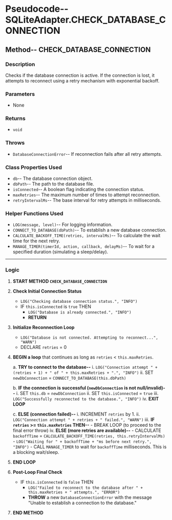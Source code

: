 # Pseudocode-- SQLiteAdapter.CHECK_DATABASE_CONNECTION

## Method-- CHECK_DATABASE_CONNECTION

### Description
Checks if the database connection is active. If the connection is lost, it attempts to reconnect using a retry mechanism with exponential backoff.

### Parameters
- None

### Returns
- `void`

### Throws
- `DatabaseConnectionError`-- If reconnection fails after all retry attempts.

### Class Properties Used
- `db`-- The database connection object.
- `dbPath`-- The path to the database file.
- `isConnected`-- A boolean flag indicating the connection status.
- `maxRetries`-- The maximum number of times to attempt reconnection.
- `retryIntervalMs`-- The base interval for retry attempts in milliseconds.

### Helper Functions Used
- `LOG(message, level)`-- For logging information.
- `CONNECT_TO_DATABASE(dbPath)`-- To establish a new database connection.
- `CALCULATE_BACKOFF_TIME(retries, intervalMs)`-- To calculate the wait time for the next retry.
- `MANAGE_TIMER(timerId, action, callback, delayMs)`-- To wait for a specified duration (simulating a sleep/delay).

---

### Logic

1.  **START METHOD `CHECK_DATABASE_CONNECTION`**

2.  **Check Initial Connection Status**
    -   `LOG("Checking database connection status.", "INFO")`
    -   IF `this.isConnected` is `true` THEN
        -   `LOG("Database is already connected.", "INFO")`
        -   **RETURN**

3.  **Initialize Reconnection Loop**
    -   `LOG("Database is not connected. Attempting to reconnect...", "WARN")`
    -   DECLARE `retries` = 0

4.  **BEGIN a loop** that continues as long as `retries` < `this.maxRetries`.

    a.  **TRY to connect to the database--**
        i.   `LOG("Connection attempt " + (retries + 1) + " of " + this.maxRetries + ".", "INFO")`
        ii.  SET `newDbConnection` = `CONNECT_TO_DATABASE(this.dbPath)`

    b.  **IF the connection is successful (`newDbConnection` is not null/invalid)--**
        i.   SET `this.db` = `newDbConnection`
        ii.  SET `this.isConnected` = `true`
        iii. `LOG("Successfully reconnected to the database.", "INFO")`
        iv.  **EXIT LOOP**

    c.  **ELSE (connection failed)--**
        i.   INCREMENT `retries` by 1.
        ii.  `LOG("Connection attempt " + retries + " failed.", "WARN")`
        iii. **IF `retries` >= `this.maxRetries` THEN--**
            -   BREAK LOOP (to proceed to the final error throw)
        iv.  **ELSE (more retries are available)--**
            -   CALCULATE `backoffTime` = `CALCULATE_BACKOFF_TIME(retries, this.retryIntervalMs)`
            -   `LOG("Waiting for " + backoffTime + "ms before next retry.", "INFO")`
            -   CALL `MANAGE_TIMER` to wait for `backoffTime` milliseconds. This is a blocking wait/sleep.

5.  **END LOOP**

6.  **Post-Loop Final Check**
    -   IF `this.isConnected` is `false` THEN
        -   `LOG("Failed to reconnect to the database after " + this.maxRetries + " attempts.", "ERROR")`
        -   **THROW** a new `DatabaseConnectionError` with the message "Unable to establish a connection to the database."

7.  **END METHOD**